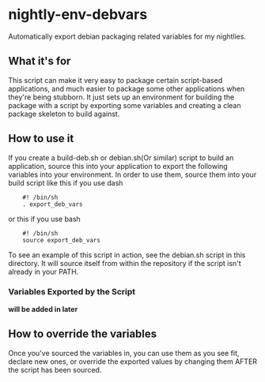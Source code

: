 # nightly-env-debvars
Automatically export debian packaging related variables for my nightlies.

## What it's for

This script can make it very easy to package certain script-based
applications, and much easier to package some other applications when
they're being stubborn. It just sets up an environment for building the
package with a script by exporting some variables and creating a clean
package skeleton to build against.

## How to use it

If you create a build-deb.sh or debian.sh(Or similar) script to build
an application, source this into your application to export the following
variables into your environment. In order to use them, source them into
your build script like this if you use dash

        #! /bin/sh
        . export_deb_vars

or this if you use bash

        #! /bin/sh
        source export_deb_vars

To see an example of this script in action, see the debian.sh script in
this directory. It will source itself from within the repository if the
script isn't already in your PATH.

### Variables Exported by the Script

**will be added in later**

## How to override the variables

Once you've sourced the variables in, you can use them as you see fit,
declare new ones, or override the exported values by changing them
AFTER the script has been sourced.
